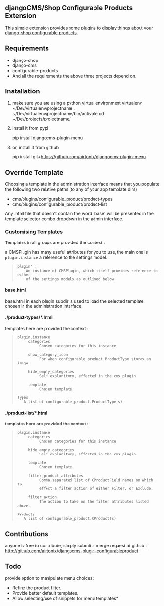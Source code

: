 ## djangoCMS/Shop Configurable Products Extension

This simple extension provides some plugins to display things about your
[django-shop configurable products](https://bitbucket.org/zeus/django-shop-configurableproduct).


## Requirements

* django-shop
* django-cms
* configurable-products
* And all the requirements the above three projects depend on.


## Installation

1. make sure you are using a python virtual environment
    virtualenv ~/Dev/virtualenv/projectname
    . ~/Dev/virtualenv/projectname/bin/activate
    cd ~/Dev/projects/projectname/

2. install it from pypi

    pip install djangocms-plugin-menu

3. or, install it from github

    pip install git+https://github.com/airtonix/djangocms-plugin-menu


## Override Template

Choosing a template in the administration interface means that you
populate the following two relative paths (to any of your app template dirs)

* cms/plugins/configurable_product/product-types
* cms/plugins/configurable_product/product-list


Any .html file that doesn't contain the word 'base' will be presented in
the template selector combo dropdown in the admin interface.


### Customising Templates

Templates in all groups are provided the context :

a CMSPlugin has many useful attributes for you to use, the main one
is `plugin.instance` a reference to the settings model.

>     plugin' :
>         An instance of CMSPlugin, which itself provides reference to either
>         of the settings models as outlined below.

#### base.html

base.html in each plugin subdir is used to load the selected template
chosen in the administration interface.


#### ./product-types/*.html

templates here are provided the context :

>     plugin.instance
>          categories
>               Chosen categories for this instance,
>
>          show_category_icon
>               For when configurable_product.ProductType stores an image.
>
>          hide_empty_categories
>               Self explanitory, effected in the cms_plugin.
>
>          template
>               Chosen template.
>
>     Types
>        A list of configurable_product.ProductType(s)


#### ./product-list/*.html

templates here are provided the context :


>     plugin.instance
>          categories
>               Chosen categories for this instance,
>
>          hide_empty_categories
>               Self explanitory, effected in the cms_plugin.
>
>          template
>               Chosen template.
>
>          filter_product_attributes
>               Comma separated list of CProductField names on which to
>               effect a filter action of either Filter, or Exclude.
>
>          filter_action
>               The action to take on the filter attributes listed above.
>
>     Products
>        A list of configurable_product.CProduct(s)



## Contributions

anyone is free to contribute, simply submit a merge request at
github : http://github.com/airtonix/djangocms-plugin-configurableproduct


## Todo

provide option to manipulate menu choices:

* Refine the product filter.
* Provide better default templates.
* Allow selecting/use of snippets for menu templates?

